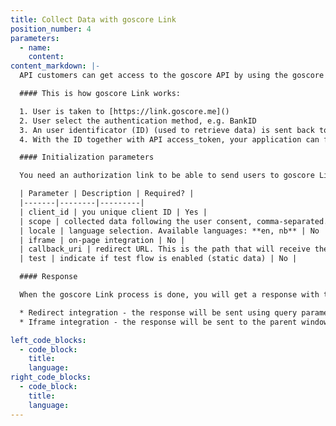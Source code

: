 ```yaml
---
title: Collect Data with goscore Link
position_number: 4
parameters:
  - name:
    content:
content_markdown: |-
  API customers can get access to the goscore API by using the goscore Link web-app, which uses industry standard OAuth2 authentication methods for transparent and secure access to user data.

  #### This is how goscore Link works:

  1. User is taken to [https://link.goscore.me]()
  2. User select the authentication method, e.g. BankID
  3. An user identificator (ID) (used to retrieve data) is sent back to the application
  4. With the ID together with API access_token, your application can fetch the user's data from the goscore API.

  #### Initialization parameters

  You need an authorization link to be able to send users to goscore Link and this link can be customized with different parameters.

  | Parameter | Description | Required? |
  |-------|--------|---------|
  | client_id | you unique client ID | Yes |
  | scope | collected data following the user consent, comma-separated. E.g. unsecured_loans,student_loan,e_invoices. All allowed options: **vehicles, unsecured_loans, info, income, student_loan, e_invoices** | Yes |
  | locale | language selection. Available languages: **en, nb** | No |
  | iframe | on-page integration | No |
  | callback_uri | redirect URL. This is the path that will receive the code. | No |
  | test | indicate if test flow is enabled (static data) | No |

  #### Response

  When the goscore Link process is done, you will get a response with the result. This will either be a success, error or a status (status available in iframe mode only) and will be delivered to the specified callback_url. Based on your integration of goscore Link, the response will be delivered using on of the following means:

  * Redirect integration - the response will be sent using query parameters to the specified callback_url.
  * Iframe integration - the response will be sent to the parent window using a postMessage notification.

left_code_blocks:
  - code_block:
    title:
    language:
right_code_blocks:
  - code_block:
    title:
    language:
---
```

